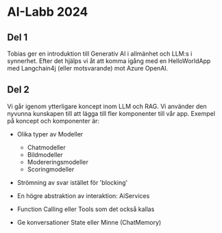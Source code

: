 # AI-Labb 2024

## Del 1
Tobias ger en introduktion till Generativ AI i allmänhet och LLM:s i synnerhet. 
Efter det hjälps vi åt att komma igång med en HelloWorldApp med Langchain4j (eller motsvarande) mot Azure OpenAI.

## Del 2
Vi går igenom ytterligare koncept inom LLM och RAG. Vi använder den nyvunna kunskapen till att lägga till fler
komponenter till vår app. Exempel på koncept och komponenter är:
* Olika typer av Modeller
  * Chatmodeller
  * Bildmodeller
  * Modereringsmodeller
  * Scoringmodeller
  
* Strömning av svar istället för 'blocking'
* En högre abstraktion av interaktion: AiServices
* Function Calling eller Tools som det också kallas
* Ge konversationer State eller Minne (ChatMemory)

